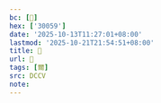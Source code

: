 ```yaml
---
bc: [𰁙]
hex: ['30059']
date: '2025-10-13T11:27:01+08:00'
lastmod: '2025-10-21T21:54:51+08:00'
title: 󰕂
url: 󰕂
tags: [爾]
src: DCCV
note:
---
```

